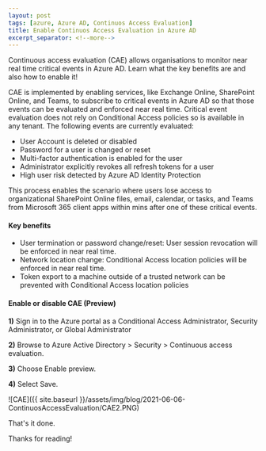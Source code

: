 ```yaml
---
layout: post
tags: [azure, Azure AD, Continuos Access Evaluation]
title: Enable Continuos Access Evaluation in Azure AD
excerpt_separator: <!--more-->
---
```

Continuous access evaluation (CAE) allows organisations to monitor near real time critical events in Azure AD. 
Learn what the key benefits are and also how to enable it!


<!--more-->
CAE is implemented by enabling services, like Exchange Online, SharePoint Online, and Teams, to subscribe to critical events in Azure AD so that those events can be evaluated and enforced near real time. Critical event evaluation does not rely on Conditional Access policies so is available in any tenant. The following events are currently evaluated:

+ User Account is deleted or disabled
+ Password for a user is changed or reset
+ Multi-factor authentication is enabled for the user
+ Administrator explicitly revokes all refresh tokens for a user
+ High user risk detected by Azure AD Identity Protection

This process enables the scenario where users lose access to organizational SharePoint Online files, email, calendar, or tasks, and Teams from Microsoft 365 client apps within mins after one of these critical events.


#### Key benefits ####
+ User termination or password change/reset: User session revocation will be enforced in near real time.
+ Network location change: Conditional Access location policies will be enforced in near real time.
+ Token export to a machine outside of a trusted network can be prevented with Conditional Access location policies

#### Enable or disable CAE (Preview) ####

**1)** Sign in to the Azure portal as a Conditional Access Administrator, Security Administrator, or Global Administrator

**2)** Browse to Azure Active Directory > Security > Continuous access evaluation.

**3)** Choose Enable preview.

**4)** Select Save.


![CAE]({{ site.baseurl }}/assets/img/blog/2021-06-06-ContinuosAccessEvaluation/CAE2.PNG)

That's it done.

Thanks for reading!
